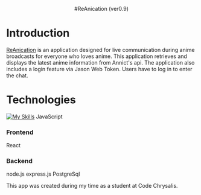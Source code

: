 <p align="center">
  #ReAnication (ver0.9)
</p>

# Introduction
[ReAnication](https://github.com/Ricccck/ReAnication/) is an application designed for live communication during anime broadcasts for everyone who loves anime. This application retrieves and displays the latest anime information from Annict's api. The application also includes a login feature via Jason Web Token. Users have to log in to enter the chat.

# Technologies
[![My Skills](https://skillicons.dev/icons?i=js,react,nodejs,express,postgres)](https://skillicons.dev)
JavaScript
### Frontend
React
### Backend
node.js
express.js
PostgreSql

This app was created during my time as a student at Code Chrysalis.

